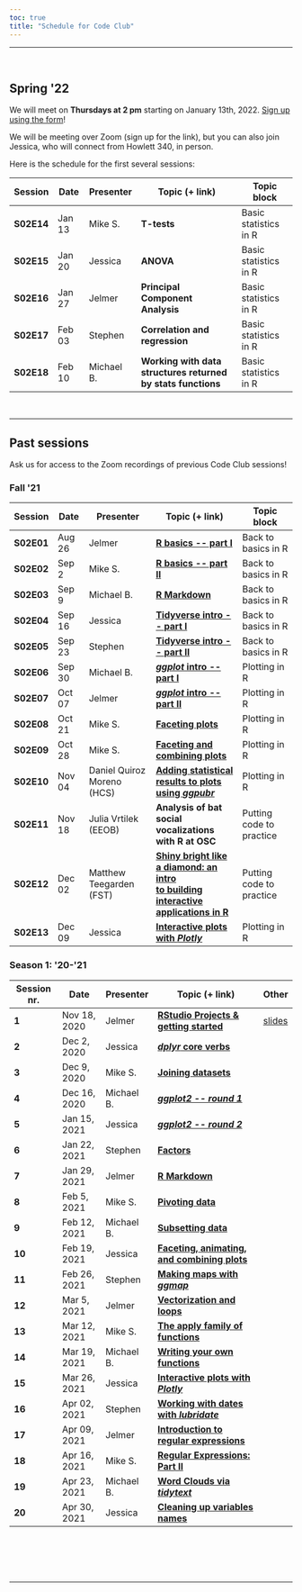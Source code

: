 ```yaml
---
toc: true
title: "Schedule for Code Club"
---
```


------------------------------------------------------------------------

<br>

## Spring '22

We will meet on **Thursdays at 2 pm** starting on January 13th, 2022.
[Sign up using the form](/codeclub-about/#sign-up)!

We will be meeting over Zoom (sign up for the link),
but you can also join Jessica, who will connect from Howlett 340, in person.

<!--- We have also included these sessions in the [BioDASH calendar](/events/#calendar). -->

Here is the schedule for the first several sessions:

| Session     | Date      | Presenter    | Topic (+ link)                                                   | Topic block              |
|-------------|-----------|--------------|------------------------------------------------------------------|--------------------------|
| **S02E14**  | Jan 13    | Mike S.      | **T-tests**                                                      | Basic statistics in R    |
| **S02E15**  | Jan 20    | Jessica      | **ANOVA**                                                        | Basic statistics in R    |
| **S02E16**  | Jan 27    | Jelmer       | **Principal Component Analysis**                                 | Basic statistics in R    |
| **S02E17**  | Feb 03    | Stephen      | **Correlation and regression**                                   | Basic statistics in R    |
| **S02E18**  | Feb 10    | Michael B.   | **Working with data structures returned by stats functions**     | Basic statistics in R    |

<br>

------------------------------------------------------------------------

## Past sessions

Ask us for access to the Zoom recordings of previous Code Club sessions!

### Fall '21

| Session | Date         | Presenter                  | Topic (+ link)                                              | Topic block              |
|---------|--------------|----------------------------|-------------------------------------------------------------|--------------------------|
| **S02E01**  | Aug 26 | Jelmer                     | [**R basics -- part I**](/codeclub/s02e01_r-intro-part1/)      | Back to basics in R      |
| **S02E02**  | Sep 2  | Mike S.                    | [**R basics -- part II**](/codeclub/s02e02_r-intro_part2/)     | Back to basics in R      |
| **S02E03**  | Sep 9  | Michael B.                 | [**R Markdown**](/codeclub/s02e03_rmarkdown/)                  | Back to basics in R      |
| **S02E04**  | Sep 16 | Jessica                    | [**Tidyverse intro -- part I**](/codeclub/s02e04_tidyverse-intro-part1/)   | Back to basics in R |
| **S02E05**  | Sep 23 | Stephen                    | [**Tidyverse intro -- part II**](/codeclub/s02e05_tidyverse-intro-part2/)  | Back to basics in R |
| **S02E06**  | Sep 30 | Michael B.                 | [**_ggplot_ intro -- part I**](/codeclub/s02e06_ggplot2/)      | Plotting in R            |
| **S02E07**  | Oct 07 | Jelmer                     | [**_ggplot_ intro -- part II**](/codeclub/s02e07_ggplot2_part2/) | Plotting in R          |
| **S02E08**  | Oct 21 | Mike S.                    | [**Faceting plots**](/codeclub/s02e08_multiple_plots/)        | Plotting in R            |
| **S02E09**  | Oct 28 | Mike S.                    | [**Faceting and combining plots**](/codeclub/s02e09_multiple_plots_part2/)     | Plotting in R            |
| **S02E10**  | Nov 04 | Daniel Quiroz Moreno (HCS) | [**Adding statistical results to plots <br> using _ggpubr_**](/codeclub/s02e10_ggpubr/)   | Plotting in R            |
| **S02E11**  | Nov 18 | Julia Vrtilek (EEOB)       | **Analysis of bat social vocalizations <br> with R at OSC**   | Putting code to practice |
| **S02E12**  | Dec 02 | Matthew Teegarden (FST)    | [**Shiny bright like a diamond: an intro <br> to building interactive applications in R**](/codeclub/s02e11_shiny_intro/) | Putting code to practice |
| **S02E13**  | Dec 09 | Jessica                    | [**Interactive plots with _Plotly_**](/codeclub/s02e12_plotly/)                          | Plotting in R |


### Season 1: '20-'21

| Session nr. | Date         | Presenter  | Topic (+ link)                                                                   | Other                   |
|-------------|--------------|------------|----------------------------------------------------------------------------------|-------------------------|
| **1**       | Nov 18, 2020 | Jelmer     | [**RStudio Projects & getting started**](/codeclub/01_backyard-birds/)           | [slides](/slides/CC01/) |
| **2**       | Dec 2, 2020  | Jessica    | [***dplyr*** **core verbs**](/codeclub/02_dplyr-core-verbs)                      |                         |
| **3**       | Dec 9, 2020  | Mike S.    | [**Joining datasets**](/codeclub/03_joining-datasets)                           |                         |
| **4**       | Dec 16, 2020 | Michael B. | [***ggplot2 -- round 1***](/codeclub/04_ggplot2)                                 |                         |
| **5**       | Jan 15, 2021 | Jessica    | [***ggplot2 -- round 2***](/codeclub/05_ggplot-round-2)                          |                         |
| **6**       | Jan 22, 2021 | Stephen    | [**Factors**](/codeclub/06_factors)                                              |                         |
| **7**       | Jan 29, 2021 | Jelmer     | [**R Markdown**](/codeclub/07_rmarkdown/)                                         |                       |
| **8**       | Feb 5, 2021  | Mike S.    | [**Pivoting data**](/codeclub/08_pivoting/)                                      |                         |
| **9**       | Feb 12, 2021 | Michael B. | [**Subsetting data**](/codeclub/09_subsetting/)                                  |                         |
| **10**      | Feb 19, 2021 | Jessica    | [**Faceting, animating, and combining plots**](/codeclub/10_faceting-animating/) |                         |
| **11**      | Feb 26, 2021 | Stephen    | [**Making maps with *ggmap***](/codeclub/11_ggplot-maps/)                         |                         |
| **12**      | Mar 5, 2021  | Jelmer     | [**Vectorization and loops**](/codeclub/12_loops/)                               |                         |
| **13**      | Mar 12, 2021 | Mike S.    | [**The apply family of functions**](/codeclub/13_apply)                          |                         |
| **14**      | Mar 19, 2021 | Michael B. | [**Writing your own functions**](/codeclub/14_functions/)                        |                         |
| **15**      | Mar 26, 2021 | Jessica    | [**Interactive plots with *Plotly***](/codeclub/15_plotly/)                      |                         |
| **16**      | Apr 02, 2021 | Stephen    | [**Working with dates with *lubridate***](/codeclub/16_lubridate/)               |                         |
| **17**      | Apr 09, 2021 | Jelmer     | [**Introduction to regular expressions**](/codeclub/17_regex/)                   |                         |
| **18**      | Apr 16, 2021 | Mike S.    | [**Regular Expressions: Part II**](/codeclub/18_regex2/)                         |                         |
| **19**      | Apr 23, 2021 | Michael B. | [**Word Clouds via *tidytext***](/codeclub/19_wordclouds/)                       |                         |
| **20**      | Apr 30, 2021 | Jessica    | [**Cleaning up variables names**](/codeclub/20_cleaning-up/)                     |                         |

<br/> <br/> <br/> <br/>

------------------------------------------------------------------------
